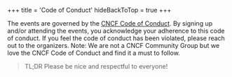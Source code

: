 +++
title = 'Code of Conduct'
hideBackToTop = true
+++

The events are governed by the [CNCF Code of Conduct](https://github.com/cncf/foundation/blob/main/code-of-conduct.md). By signing up and/or attending the events, you acknowledge your adherence to this code of conduct. If you feel the code of conduct has been violated, please reach out to the organizers. Note: We are not a CNCF Community Group but we love the CNCF Code of Conduct and find it a must to follow.

> TL;DR Please be nice and respectful to everyone!
